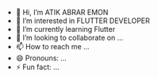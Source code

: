 - 👋 Hi, I’m ATIK ABRAR EMON
- 👀 I’m interested in FLUTTER DEVELOPER
- 🌱 I’m currently learning Flutter
- 💞️ I’m looking to collaborate on ...
- 📫 How to reach me ...
- 😄 Pronouns: ...
- ⚡ Fun fact: ...

<!---
atikabraremon/atikabraremon is a ✨ special ✨ repository because its `README.md` (this file) appears on your GitHub profile.
You can click the Preview link to take a look at your changes.
--->

